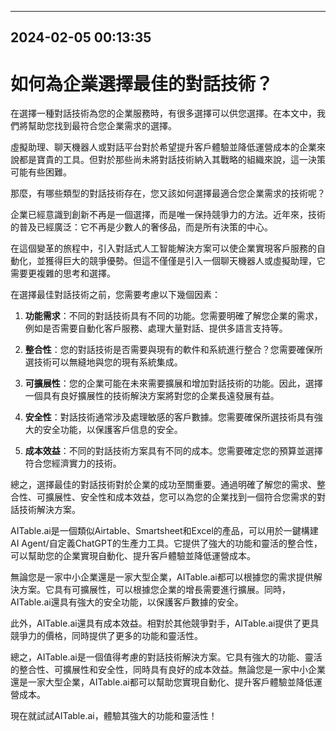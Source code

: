 

---------------------------------------------
2024-02-05 00:13:35
---------------------------------------------

# 如何為企業選擇最佳的對話技術？

在選擇一種對話技術為您的企業服務時，有很多選擇可以供您選擇。在本文中，我們將幫助您找到最符合您企業需求的選擇。

虛擬助理、聊天機器人或對話平台對於希望提升客戶體驗並降低運營成本的企業來說都是寶貴的工具。但對於那些尚未將對話技術納入其戰略的組織來說，這一決策可能有些困難。

那麼，有哪些類型的對話技術存在，您又該如何選擇最適合您企業需求的技術呢？

企業已經意識到創新不再是一個選擇，而是唯一保持競爭力的方法。近年來，技術的普及已經廣泛：它不再是少數人的奢侈品，而是所有決策的中心。

在這個變革的旅程中，引入對話式人工智能解決方案可以使企業實現客戶服務的自動化，並獲得巨大的競爭優勢。但這不僅僅是引入一個聊天機器人或虛擬助理，它需要更複雜的思考和選擇。

在選擇最佳對話技術之前，您需要考慮以下幾個因素：

1. **功能需求**：不同的對話技術具有不同的功能。您需要明確了解您企業的需求，例如是否需要自動化客戶服務、處理大量對話、提供多語言支持等。

2. **整合性**：您的對話技術是否需要與現有的軟件和系統進行整合？您需要確保所選技術可以無縫地與您的現有系統集成。

3. **可擴展性**：您的企業可能在未來需要擴展和增加對話技術的功能。因此，選擇一個具有良好擴展性的技術解決方案將對您的企業長遠發展有益。

4. **安全性**：對話技術通常涉及處理敏感的客戶數據。您需要確保所選技術具有強大的安全功能，以保護客戶信息的安全。

5. **成本效益**：不同的對話技術方案具有不同的成本。您需要確定您的預算並選擇符合您經濟實力的技術。

總之，選擇最佳的對話技術對於企業的成功至關重要。通過明確了解您的需求、整合性、可擴展性、安全性和成本效益，您可以為您的企業找到一個符合您需求的對話技術解決方案。

AITable.ai是一個類似Airtable、Smartsheet和Excel的產品，可以用於一鍵構建AI Agent/自定義ChatGPT的生產力工具。它提供了強大的功能和靈活的整合性，可以幫助您的企業實現自動化、提升客戶體驗並降低運營成本。

無論您是一家中小企業還是一家大型企業，AITable.ai都可以根據您的需求提供解決方案。它具有可擴展性，可以根據您企業的增長需要進行擴展。同時，AITable.ai還具有強大的安全功能，以保護客戶數據的安全。

此外，AITable.ai還具有成本效益。相對於其他競爭對手，AITable.ai提供了更具競爭力的價格，同時提供了更多的功能和靈活性。

總之，AITable.ai是一個值得考慮的對話技術解決方案。它具有強大的功能、靈活的整合性、可擴展性和安全性，同時具有良好的成本效益。無論您是一家中小企業還是一家大型企業，AITable.ai都可以幫助您實現自動化、提升客戶體驗並降低運營成本。

現在就試試AITable.ai，體驗其強大的功能和靈活性！